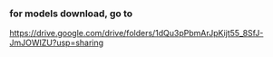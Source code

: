 ### for models download, go to
https://drive.google.com/drive/folders/1dQu3pPbmArJpKijt55_8SfJ-JmJOWIZU?usp=sharing
